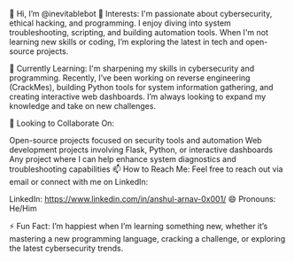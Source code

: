 👋 Hi, I’m @inevitablebot
👀 Interests:
I'm passionate about cybersecurity, ethical hacking, and programming. I enjoy diving into system troubleshooting, scripting, and building automation tools.
When I'm not learning new skills or coding, I’m exploring the latest in tech and open-source projects.

🌱 Currently Learning:
I'm sharpening my skills in cybersecurity and programming. Recently, I’ve been working on reverse engineering (CrackMes), building Python tools for system information gathering, and creating interactive web dashboards.
I’m always looking to expand my knowledge and take on new challenges.

💞️ Looking to Collaborate On:

Open-source projects focused on security tools and automation
Web development projects involving Flask, Python, or interactive dashboards
Any project where I can help enhance system diagnostics and troubleshooting capabilities
📫 How to Reach Me:
Feel free to reach out via email or connect with me on LinkedIn:

LinkedIn: https://www.linkedin.com/in/anshul-arnav-0x001/
😄 Pronouns:
He/Him

⚡ Fun Fact:
I’m happiest when I’m learning something new, whether it’s mastering a new programming language, cracking a challenge, or exploring the latest cybersecurity trends.
<!---
inevitablebot/inevitablebot is a ✨ special ✨ repository because its `README.md` (this file) appears on your GitHub profile.
You can click the Preview link to take a look at your changes.
--->
